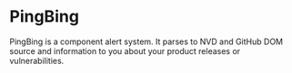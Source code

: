 # PingBing
PingBing is a component alert system. It parses to NVD and GitHub DOM source and information to you about your product releases or vulnerabilities.
